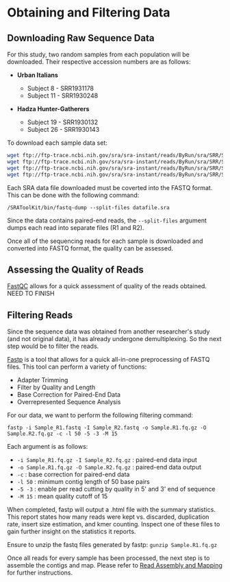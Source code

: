 # Obtaining and Filtering Data

## Downloading Raw Sequence Data

For this study, two random samples from each population will be downloaded. Their respective accession numbers are as follows:

* **Urban Italians**
	* Subject 8 - SRR1931178
	* Subject 11 - SRR1930248

* **Hadza Hunter-Gatherers**
	* Subject 19 - SRR1930132
	* Subject 26 - SRR1930143

To download each sample data set:

```bash
wget ftp://ftp-trace.ncbi.nih.gov/sra/sra-instant/reads/ByRun/sra/SRR/SRR193/SRR1931178/SRR1931178.sra
wget ftp://ftp-trace.ncbi.nih.gov/sra/sra-instant/reads/ByRun/sra/SRR/SRR193/SRR1930248/SRR1930248.sra
wget ftp://ftp-trace.ncbi.nih.gov/sra/sra-instant/reads/ByRun/sra/SRR/SRR193/SRR1930132/SRR1930132.sra
wget ftp://ftp-trace.ncbi.nih.gov/sra/sra-instant/reads/ByRun/sra/SRR/SRR193/SRR1930143/SRR1930143.sra
```

Each SRA data file downloaded must be coverted into the FASTQ format.  This can be done with the following command:

```/SRAToolKit/bin/fastq-dump --split-files datafile.sra``` 

Since the data contains paired-end reads, the `--split-files` argument dumps each read into separate files (R1 and R2).

Once all of the sequencing reads for each sample is downloaded and converted into FASTQ format, the quality can be assessed.

## Assessing the Quality of Reads

[FastQC](https://www.bioinformatics.babraham.ac.uk/projects/fastqc/) allows for a quick assessment of quality of the reads obtained.
NEED TO FINISH

## Filtering Reads

Since the sequence data was obtained from another researcher's study (and not original data), it has already undergone demultiplexing.  So the next step would be to filter the reads.

[Fastp](https://github.com/OpenGene/fastp) is a tool that allows for a quick all-in-one preprocessing of FASTQ files. This tool can perform a variety of functions:
* Adapter Trimming
* Filter by Quality and Length
* Base Correction for Paired-End Data
* Overrepresented Sequence Analysis

For our data, we want to perform the following filtering command:

```fastp -i Sample_R1.fastq -I Sample_R2.fastq -o Sample.R1.fq.gz -O Sample.R2.fq.gz -c -l 50 -5 -3 -M 15```

Each argument is as follows:
* `-i Sample_R1.fq.gz -I Sample_R2.fq.gz` : paired-end data input
* `-o Sample.R1.fq.gz -O Sample.R2.fq.gz` : paired-end data output
* `-c` : base correction for paired-end data
* `-l 50` : minimum contig length of 50 base pairs
* `-5 -3` : enable per read cutting by quality in 5' and 3' end of sequence
* `-M 15` : mean quality cutoff of 15

When completed, fastp will output a .html file with the summary statistics. This report states how many reads were kept vs. discarded, duplication rate, insert size estimation, and kmer counting. Inspect one of these files to gain further insight on the statistics it reports.

Ensure to unzip the fastq files generated by fastp:
```gunzip Sample.R1.fq.gz```

Once all reads for every sample has been processed, the next step is to assemble the contigs and map.  Please refer to [Read Assembly and Mapping](https://christineyanta.github.io/Metagenomics_Tutorial/Part2) for further instructions.

